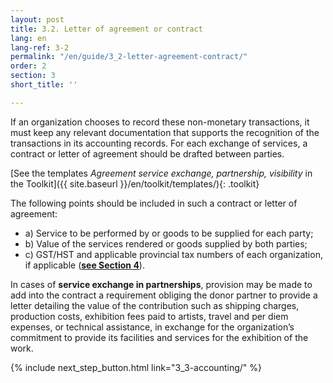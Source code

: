 ```yaml
---
layout: post
title: 3.2. Letter of agreement or contract
lang: en
lang-ref: 3-2
permalink: "/en/guide/3_2-letter-agreement-contract/"
order: 2
section: 3
short_title: ''

---
```

If an organization chooses to record these non-monetary transactions, it must keep any relevant documentation that supports the recognition of the transactions in its accounting records. For each exchange of services, a contract or letter of agreement should be drafted between parties.

[See the templates _Agreement service exchange, partnership, visibility_ in the Toolkit]({{ site.baseurl }}/en/toolkit/templates/){: .toolkit}

The following points should be included in such a contract or letter of agreement:
<ul class="textlist">
<li>a) Service to be performed by or goods to be supplied for each party;</li>

<li>b) Value of the services rendered or goods supplied by both parties;</li>

<li>c) GST/HST and applicable provincial tax numbers of each organization, if applicable (<a href="{{ site.baseurl }}/en/guide/4-impact-taxes/" title=""><strong>see Section 4</strong></a>).</li>

</ul>

In cases of **service exchange in partnerships**, provision may be made to add into the contract a requirement obliging the donor partner to provide a letter detailing the value of the contribution such as shipping charges, production costs, exhibition fees paid to artists, travel and per diem expenses, or technical assistance, in exchange for the organization’s commitment to provide its facilities and services for the exhibition of the work.

{% include next_step_button.html link="3_3-accounting/" %}